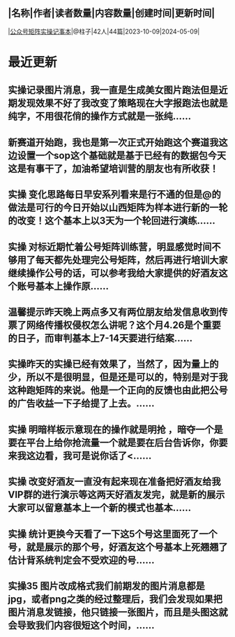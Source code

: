 |名称|作者|读者数量|内容数量|创建时间|更新时间|
---
|[公众号矩阵实操记事本](https://xiaobot.net/p/GZH2023?refer=0b133df9-27dc-423b-8101-639049001c13)|@柱子|42人|44篇|2023-10-09|2024-05-09|

# 最近更新
## 实操记录图片消息，我一直是生成美女图片跑法但是近期发现效果不好了我改变了策略现在大字报跑法也就是纯字，不用很花俏的操作方式就是一张纯......
## 新赛道开始跑，我也是第一次正式开始跑这个赛道我这边设置一个sop这个基础就是基于已经有的数据包今天这是有事干了，加油希望培训营的朋友也有所收获！
## 实操 变化思路每日早安系列看来是行不通的但是@的做法是可行的今日开始以山西矩阵为样本进行新的一轮的改变！这个基本上以3天为一个轮回进行演练......
## 实操 对标近期忙着公号矩阵训练营，明显感觉时间不够用了每天都先处理完公号矩阵，然后再进行培训大家继续操作公号的话，可以参考我给大家提供的好酒友这个账号基本上操作原......
## 温馨提示昨天晚上两点多又有两位朋友给发信息收到传票了网络传播权侵权怎么讲呢？这个月4.26是个重要的日子，而审判基本上7-14天要进行结案......
## 实操昨天的实操已经有效果了，当然了，因为量上的少，所以不是很明显，但是还是可以的，特别是对于我这种跑矩阵的来说。他是一个正向的反馈也由此把公号的广告收益一下子给提了上去。......
## 实操 明暗样板示意现在的操作就是明抢 ，暗夺一个是要在平台上给你抢流量一个就是要在后台告诉你，你要来我这边看，我可是说你话了<......
## 实操 改变好酒友一直没有起来现在准备把好酒友给我VIP群的进行演示等这两天好酒友发完，就是新的展示大家可以留意基本上一个新的模式也基本......
## 实操 统计更换今天看了一下这5个号这里面死了一个号，就是展示的那个号，好酒友这个号基本上死翘翘了估计背系统判定会不受欢迎的号......
## 实操35 图片改成格式我们前期发的图片消息都是jpg，或者png之类的经过整理后，我们会发现如果把图片消息发链接，他只链接一张图片，而且是头图这就会导致我们内容很短这个时间，......

